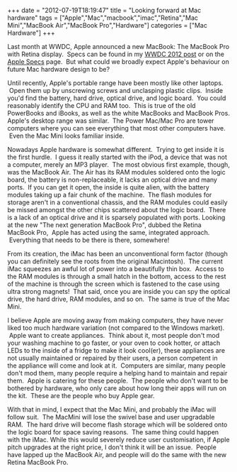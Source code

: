 +++
date = "2012-07-19T18:19:47"
title = "Looking forward at Mac hardware"
tags = ["Apple","Mac","macbook","imac","Retina","Mac Mini","MacBook Air","MacBook Pro","Hardware"]
categories = ["Mac Hardware"]
+++

Last month at WWDC, Apple announced a new MacBook: The MacBook Pro with Retina display.  Specs can be found in my [WWDC 2012 post][1] or on the [Apple Specs][2] page.  But what could we broadly expect Apple's behaviour on future Mac hardware design to be? 
 
Until recently, Apple's portable range have been mostly like other laptops.  Open them up by unscrewing screws and unclasping plastic clips.  Inside you'd find the battery, hard drive, optical drive, and logic board.  You could reasonably identify the CPU and RAM too.  This is true of the old PowerBooks and iBooks, as well as the white MacBooks and MacBook Pros. 
Apple's desktop range was similar.  The Power Mac/Mac Pro are tower computers where you can see everything that most other computers have.  Even the Mac Mini looks familiar inside. 
 
Nowadays Apple hardware is somewhat different.  Trying to get inside it is the first hurdle.  I guess it really started with the iPod, a device that was not a computer, merely an MP3 player.  The most obvious first example, though, was the MacBook Air. 
The Air has its RAM modules soldered onto the logic board, the battery is non-replaceable, it lacks an optical drive and many ports.  If you can get it open, the inside is quite alien, with the battery modules taking up a fair chunk of the machine.  The flash modules for storage aren't in a conventional chassis, and the RAM modules could easily be missed amongst the other chips scattered about the logic board.  There is a lack of an optical drive and it is sparsely populated with ports. 
Looking at the new "The next generation MacBook Pro", dubbed the Retina MacBook Pro,  Apple has acted using the same, integrated approach.  Everything that needs to be there is there, somewhere! 
 
From its creation, the iMac has been an unconventional form factor (though you can definitely see the roots from the original Macintosh).  The current iMac squeezes an awful lot of power into a beautifully thin box.  Access to the RAM modules is through a small hatch in the bottom, access to the rest of the machine is through the screen which is fastened to the case using ultra strong magnets!  That said, once you are inside you can spy the optical drive, the hard drive, RAM modules, and so on.  The same is true of the Mac Mini. 
 
I believe Apple are moving away from making computers, they have never liked too much hardware variation (not compared to the Windows market).  Apple want to create appliances.  Think about it, most people don't mod your washing machine to go faster, or your oven to cook hotter, or attach LEDs to the inside of a fridge to make it look cool(er), these appliances are not usually maintained or repaired by their users, a person competent in the appliance will come and look at it.  Computers are similar, many people don't mod them, many people require a helping hand to maintain and repair them.  Apple is catering for these people.  The people who don't want to be bothered by hardware, who only care about how long their apps will run on the kit.  These are the people who buy Apple gear. 
 
With that in mind, I expect that the Mac Mini, and probably the iMac will follow suit.  The MacMini will lose the swivel base and user upgradable RAM.  The hard drive will become flash storage which will be soldered onto the logic board for space saving reasons.  The same thing could happen with the iMac. 
While this would severely reduce user customisation, if Apple pitch upgrades at the right price, I don't think it will be an issue.  People have lapped up the MacBook Air, and people will do the same with the new Retina MacBook Pro.

  [1]: /2012/07/07/wwdc-2012/ "WWDC 2012"
  [2]: http://www.apple.com/uk/macbook-pro/specs/
